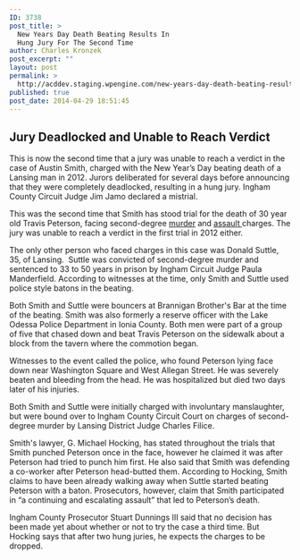 ```yaml
---
ID: 3738
post_title: >
  New Years Day Death Beating Results In
  Hung Jury For The Second Time
author: Charles Kronzek
post_excerpt: ""
layout: post
permalink: >
  http://acddev.staging.wpengine.com/new-years-day-death-beating-results-hung-jury-second-time.html
published: true
post_date: 2014-04-29 18:51:45
---
```

<h2>Jury Deadlocked and Unable to Reach Verdict</h2>
This is now the second time that a jury was unable to reach a verdict in the case of Austin Smith, charged with the New Year’s Day beating death of a Lansing man in 2012. Jurors deliberated for several days before announcing that they were completely deadlocked, resulting in a hung jury. Ingham County Circuit Judge Jim Jamo declared a mistrial.

This was the second time that Smith has stood trial for the death of 30 year old Travis Peterson, facing second-degree <a title="murder" href="http://acddev.staging.wpengine.com/homicide.html" target="_blank">murder</a> and <a title="assault" href="http://acddev.staging.wpengine.com/assault-charges.html" target="_blank">assault </a>charges. The jury was unable to reach a verdict in the first trial in 2012 either.

The only other person who faced charges in this case was Donald Suttle, 35, of Lansing.  Suttle was convicted of second-degree murder and sentenced to 33 to 50 years in prison by Ingham Circuit Judge Paula Manderfield. According to witnesses at the time, only Smith and Suttle used police style batons in the beating.

Both Smith and Suttle were bouncers at Brannigan Brother's Bar at the time of the beating. Smith was also formerly a reserve officer with the Lake Odessa Police Department in Ionia County. Both men were part of a group of five that chased down and beat Travis Peterson on the sidewalk about a block from the tavern where the commotion began.

Witnesses to the event called the police, who found Peterson lying face down near Washington Square and West Allegan Street. He was severely beaten and bleeding from the head. He was hospitalized but died two days later of his injuries.

Both Smith and Suttle were initially charged with involuntary manslaughter, but were bound over to Ingham County Circuit Court on charges of second-degree murder by Lansing District Judge Charles Filice.

Smith's lawyer, G. Michael Hocking, has stated throughout the trials that Smith punched Peterson once in the face, however he claimed it was after Peterson had tried to punch him first. He also said that Smith was defending a co-worker after Peterson head-butted them. According to Hocking, Smith claims to have been already walking away when Suttle started beating Peterson with a baton. Prosecutors, however, claim that Smith participated in “a continuing and escalating assault” that led to Peterson’s death.

Ingham County Prosecutor Stuart Dunnings III said that no decision has been made yet about whether or not to try the case a third time. But Hocking says that after two hung juries, he expects the charges to be dropped.